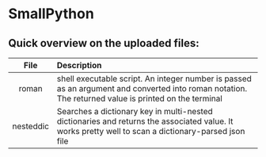 # SmallPython

## Quick overview on the uploaded files:

| File  | Description |
| :---: | :---------  |
| roman | shell executable script. An integer number is passed as an argument and converted into roman notation. The returned value is printed on the terminal |
| nesteddic | Searches a dictionary key in multi-nested dictionaries and returns the associated value. It works pretty well to scan a dictionary-parsed json file  |



